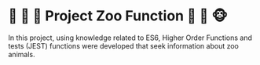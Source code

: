 #  🐻 🐙 🦁 Project Zoo Function 🐢 🐯 🐵

In this project, using knowledge related to ES6, Higher Order Functions and tests (JEST) functions were developed that seek information about zoo animals.
